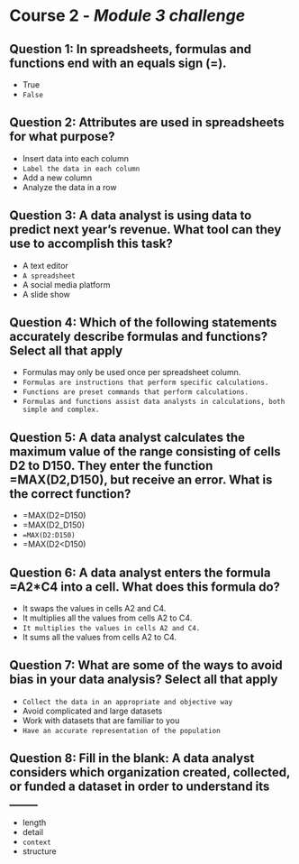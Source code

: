 # Course 2 - *Module 3 challenge*

## Question 1: In spreadsheets, formulas and functions end with an equals sign (=).

- True
- `False`

## Question 2: Attributes are used in spreadsheets for what purpose?

- Insert data into each column
- `Label the data in each column`
- Add a new column
- Analyze the data in a row

## Question 3: A data analyst is using data to predict next year’s revenue. What tool can they use to accomplish this task?

- A text editor
- `A spreadsheet`
- A social media platform
- A slide show

## Question 4: Which of the following statements accurately describe formulas and functions? Select all that apply

- Formulas may only be used once per spreadsheet column.
- `Formulas are instructions that perform specific calculations.`
- `Functions are preset commands that perform calculations.`
- `Formulas and functions assist data analysts in calculations, both simple and complex.`

## Question 5: A data analyst calculates the maximum value of the range consisting of cells D2 to D150. They enter the function =MAX(D2,D150), but receive an error. What is the correct function?

- =MAX(D2=D150)
- =MAX(D2_D150)
- `=MAX(D2:D150)`
- =MAX(D2<D150)

## Question 6: A data analyst enters the formula =A2*C4 into a cell. What does this formula do?

- It swaps the values in cells A2 and C4.
- It multiplies all the values from cells A2 to C4.
- `It multiplies the values in cells A2 and C4.`
- It sums all the values from cells A2 to C4.

## Question 7: What are some of the ways to avoid bias in your data analysis? Select all that apply

- `Collect the data in an appropriate and objective way`
- Avoid complicated and large datasets
- Work with datasets that are familiar to you
- `Have an accurate representation of the population`

## Question 8: Fill in the blank: A data analyst considers which organization created, collected, or funded a dataset in order to understand its _____

- length
- detail
- `context`
- structure
  